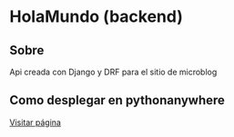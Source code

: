 # HolaMundo (backend)

## Sobre <a name = "about"></a>

Api creada con Django y DRF para el sitio de microblog

## Como desplegar en pythonanywhere <a name = "getting_started"></a>

[Visitar página](https://help.pythonanywhere.com/pages/Virtualenvs)
